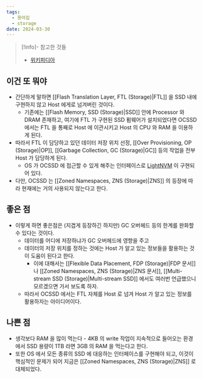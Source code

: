 ```yaml
---
tags:
  - 용어집
  - storage
date: 2024-03-30
---
```

> [!info]- 참고한 것들
> - [위키피디아](https://en.wikipedia.org/wiki/Open-channel_SSD)

## 이건 또 뭐야

- 간단하게 말하면 [[Flash Translation Layer, FTL (Storage)|FTL]] 을 SSD 내에 구현하지 않고 Host 에게로 넘겨버린 것이다.
	- 기존에는 [[Flash Memory, SSD (Storage)|SSD]] 안에 Processor 와 DRAM 존재하고, 여기에 FTL 가 구현된 SSD 펌웨어가 설치되었다면 OCSSD 에서는 FTL 을 통째로 Host 에 이관시키고 Host 의 CPU 와 RAM 을 이용하게 된다.
- 따라서 FTL 이 담당하고 있던 데이터 저장 위치 선정, [[Over Provisioning, OP (Storage)|OP]], [[Garbage Collection, GC (Storage)|GC]] 등의 작업을 전부 Host 가 담당하게 된다.
	- OS 가 OCSSD 에 접근할 수 있게 해주는 인터페이스로 [LightNVM](http://lightnvm.io/) 이 구현되어 있다.
- 다만, OCSSD 는 [[Zoned Namespaces, ZNS (Storage)|ZNS]] 의 등장에 따라 현재에는 거의 사용되지 않는다고 한다.

## 좋은 점

- 이렇게 하면 좋은점은 (지겹게 등장하긴 하지만) GC 오버헤드 등의 한계를 완화할 수 있다는 것이다.
	- 데이터를 어디에 저장하냐가 GC 오버헤드에 영향을 주고
	- 데이터의 저장 위치를 정하는 것에는 Host 가 알고 있는 정보들을 활용하는 것이 도움이 된다고 한다.
		- 이에 대해서는 [[Flexible Data Placement, FDP (Storage)|FDP 문서]] 나 [[Zoned Namespaces, ZNS (Storage)|ZNS 문서]], [[Multi-stream SSD (Storage)|Multi-stream SSD]] 에서도 여러번 언급했으니 모르겠으면 가서 보도록 하자.
	- 따라서 OCSSD 에서는 FTL 자체를 Host 로 넘겨 Host 가 알고 있는 정보를 활용하자는 아이디어이다.

## 나쁜 점

- 생각보다 RAM 을 많이 먹는다 - 4KB 의 write 작업이 지속적으로 들어오는 환경에서 SSD 용량이 1TB 라면 3GB 의 RAM 을 먹는다고 한다.
- 또한 OS 에서 모든 종류의 SSD 에 대응하는 인터페이스를 구현해야 되고, 이것이 핵심적인 문제가 되어 지금은 [[Zoned Namespaces, ZNS (Storage)|ZNS]] 로 대체되었다.